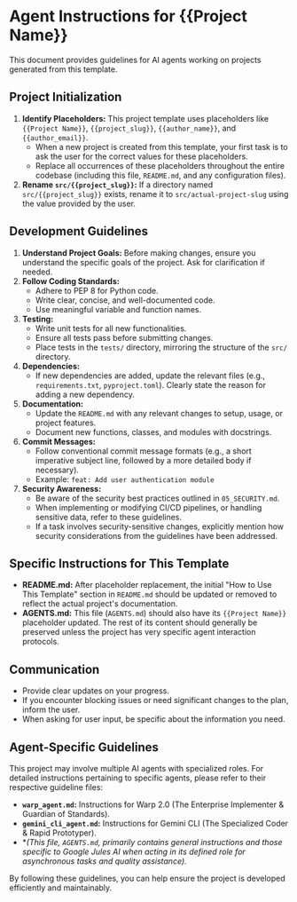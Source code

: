 # Agent Instructions for {{Project Name}}

This document provides guidelines for AI agents working on projects generated from this template.

## Project Initialization

1.  **Identify Placeholders:** This project template uses placeholders like `{{Project Name}}`, `{{project_slug}}`, `{{author_name}}`, and `{{author_email}}`.
    *   When a new project is created from this template, your first task is to ask the user for the correct values for these placeholders.
    *   Replace all occurrences of these placeholders throughout the entire codebase (including this file, `README.md`, and any configuration files).
2.  **Rename `src/{{project_slug}}`:** If a directory named `src/{{project_slug}}` exists, rename it to `src/actual-project-slug` using the value provided by the user.

## Development Guidelines

1.  **Understand Project Goals:** Before making changes, ensure you understand the specific goals of the project. Ask for clarification if needed.
2.  **Follow Coding Standards:**
    *   Adhere to PEP 8 for Python code.
    *   Write clear, concise, and well-documented code.
    *   Use meaningful variable and function names.
3.  **Testing:**
    *   Write unit tests for all new functionalities.
    *   Ensure all tests pass before submitting changes.
    *   Place tests in the `tests/` directory, mirroring the structure of the `src/` directory.
4.  **Dependencies:**
    *   If new dependencies are added, update the relevant files (e.g., `requirements.txt`, `pyproject.toml`). Clearly state the reason for adding a new dependency.
5.  **Documentation:**
    *   Update the `README.md` with any relevant changes to setup, usage, or project features.
    *   Document new functions, classes, and modules with docstrings.
6.  **Commit Messages:**
    *   Follow conventional commit message formats (e.g., a short imperative subject line, followed by a more detailed body if necessary).
    *   Example: `feat: Add user authentication module`
6.  **Security Awareness:**
    *   Be aware of the security best practices outlined in `05_SECURITY.md`.
    *   When implementing or modifying CI/CD pipelines, or handling sensitive data, refer to these guidelines.
    *   If a task involves security-sensitive changes, explicitly mention how security considerations from the guidelines have been addressed.

## Specific Instructions for This Template

*   **README.md:** After placeholder replacement, the initial "How to Use This Template" section in `README.md` should be updated or removed to reflect the actual project's documentation.
*   **AGENTS.md:** This file (`AGENTS.md`) should also have its `{{Project Name}}` placeholder updated. The rest of its content should generally be preserved unless the project has very specific agent interaction protocols.

## Communication

*   Provide clear updates on your progress.
*   If you encounter blocking issues or need significant changes to the plan, inform the user.
*   When asking for user input, be specific about the information you need.

## Agent-Specific Guidelines

This project may involve multiple AI agents with specialized roles. For detailed instructions pertaining to specific agents, please refer to their respective guideline files:

*   **`warp_agent.md`:** Instructions for Warp 2.0 (The Enterprise Implementer & Guardian of Standards).
*   **`gemini_cli_agent.md`:** Instructions for Gemini CLI (The Specialized Coder & Rapid Prototyper).
*   **(This file, `AGENTS.md`, primarily contains general instructions and those specific to Google Jules AI when acting in its defined role for asynchronous tasks and quality assistance).*

By following these guidelines, you can help ensure the project is developed efficiently and maintainably.

